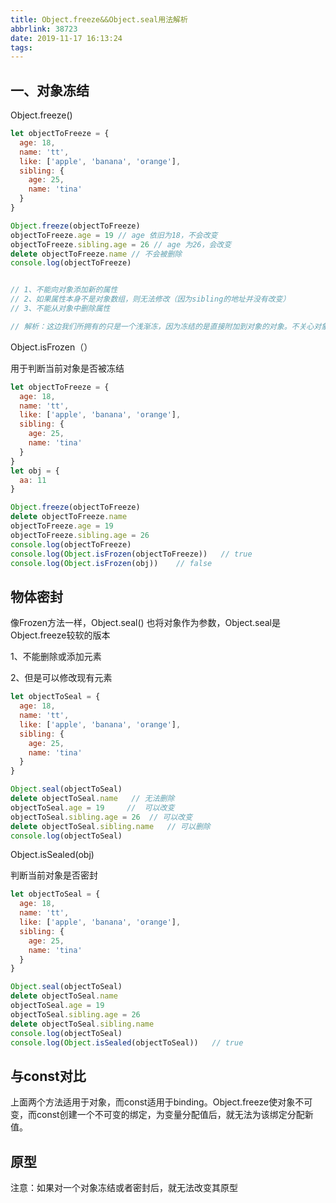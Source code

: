 ```yaml
---
title: Object.freeze&&Object.seal用法解析
abbrlink: 38723
date: 2019-11-17 16:13:24
tags:
---
```








## 一、对象冻结

Object.freeze()

```javascript
let objectToFreeze = {
  age: 18,
  name: 'tt',
  like: ['apple', 'banana', 'orange'],
  sibling: {
    age: 25,
    name: 'tina'
  }
}

Object.freeze(objectToFreeze)
objectToFreeze.age = 19 // age 依旧为18，不会改变
objectToFreeze.sibling.age = 26 // age 为26，会改变
delete objectToFreeze.name // 不会被删除
console.log(objectToFreeze)   


// 1、不能向对象添加新的属性
// 2、如果属性本身不是对象数组，则无法修改（因为sibling的地址并没有改变）
// 3、不能从对象中删除属性

// 解析：这边我们所拥有的只是一个浅渐冻，因为冻结的是直接附加到对象的对象。不关心对象和数组内部的属性。
```

<!--more-->



Object.isFrozen（）

用于判断当前对象是否被冻结

```js
let objectToFreeze = {
  age: 18,
  name: 'tt',
  like: ['apple', 'banana', 'orange'],
  sibling: {
    age: 25,
    name: 'tina'
  }
}
let obj = {
  aa: 11
}

Object.freeze(objectToFreeze)
delete objectToFreeze.name
objectToFreeze.age = 19
objectToFreeze.sibling.age = 26
console.log(objectToFreeze)
console.log(Object.isFrozen(objectToFreeze))   // true
console.log(Object.isFrozen(obj))    // false
```





## 物体密封

像Frozen方法一样，Object.seal() 也将对象作为参数，Object.seal是Object.freeze较软的版本

1、不能删除或添加元素

2、但是可以修改现有元素

```javascript
let objectToSeal = {
  age: 18,
  name: 'tt',
  like: ['apple', 'banana', 'orange'],
  sibling: {
    age: 25,
    name: 'tina'
  }
}

Object.seal(objectToSeal)
delete objectToSeal.name   // 无法删除
objectToSeal.age = 19     //  可以改变
objectToSeal.sibling.age = 26  // 可以改变
delete objectToSeal.sibling.name   // 可以删除
console.log(objectToSeal)
```



Object.isSealed(obj)

判断当前对象是否密封

```javascript
let objectToSeal = {
  age: 18,
  name: 'tt',
  like: ['apple', 'banana', 'orange'],
  sibling: {
    age: 25,
    name: 'tina'
  }
}

Object.seal(objectToSeal)
delete objectToSeal.name
objectToSeal.age = 19
objectToSeal.sibling.age = 26
delete objectToSeal.sibling.name
console.log(objectToSeal)
console.log(Object.isSealed(objectToSeal))   // true
```





## 与const对比

上面两个方法适用于对象，而const适用于binding。Object.freeze使对象不可变，而const创建一个不可变的绑定，为变量分配值后，就无法为该绑定分配新值。





## 原型

注意：如果对一个对象冻结或者密封后，就无法改变其原型